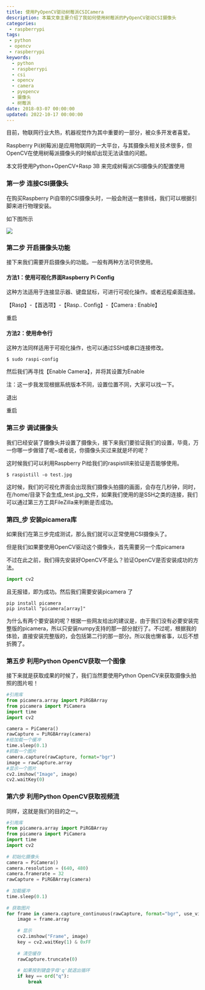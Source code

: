 ```yaml
---
title: 使用PyOpenCV驱动树莓派CSICamera
description: 本篇文章主要介绍了我如何使用树莓派的PyOpenCV驱动CSI摄像头
categories:
 - raspberrypi
tags:
 - python
 - opencv
 - raspberrypi
keywords:
  - python
  - raspberrypi
  - csi
  - opencv
  - camera
  - pyopencv
  - 摄像头
  - 树莓派
date: 2018-03-07 00:00:00
updated: 2022-10-17 00:00:00
---
```


目前，物联网行业大热，机器视觉作为其中重要的一部分，被众多开发者喜爱。

Raspberry Pi(树莓派)是应用物联网的一大平台，与其摄像头相关技术很多，但OpenCV在使用树莓派摄像头的时候却出现无法读值的问题。

本文将使用Python+OpenCV+Rasp 3B 来完成树莓派CSI摄像头的配置使用

### 第一步 连接CSI摄像头

在购买Raspberry Pi自带的CSI摄像头时，一般会附送一套排线，我们可以根据引脚来进行物理安装。

如下图所示

![](https://cdn.jsdelivr.net/gh/ZhengqiaoWang/blog_resources_1@main/202210041101046.png)

### 第二步 开启摄像头功能

接下来我们需要开启摄像头的功能。一般有两种方法可供使用。

#### 方法1：使用可视化界面Raspberry Pi Config

这种方法适用于连接显示器、键盘鼠标，可进行可视化操作。或者远程桌面连接。

【Rasp】-【首选项】-【Rasp.. Config】-【Camera : Enable】

重启

#### 方法2：使用命令行

这种方法同样适用于可视化操作，也可以通过SSH或串口连接修改。

```shell
$ sudo raspi-config
```

然后我们再寻找【Enable Camera】，并将其设置为Enable

注：这一步我发现根据系统版本不同，设置位置不同，大家可以找一下。

退出

重启

### 第三步 调试摄像头

我们已经安装了摄像头并设置了摄像头，接下来我们要验证我们的设置，毕竟，万一你哪一步做错了呢~或者说，你摄像头买过来就是坏的呢？

这时候我们可以利用Raspberry Pi给我们的raspistill来验证是否能够使用。

```shell
$ raspistill -o test.jpg
```

这时候，我们的可视化界面会出现我们摄像头拍摄的画面，会存在几秒钟，同时，在/home/目录下会生成_test.jpg_文件，如果我们使用的是SSH之类的连接，我们可以通过第三方工具FileZilla来判断是否成功。

### 第四_步 安装picamera库

如果我们在第三步完成测试，那么我们就可以正常使用CSI摄像头了。

但是我们如果要使用OpenCV驱动这个摄像头，首先需要另一个库picamera

不过在此之前，我们得先安装好OpenCV不是么？验证OpenCV是否安装成功的方法。

```python
import cv2
```

且无报错，即为成功。然后我们需要安装picamera 了

```shell
pip install picamera
pip install "picamera[array]"
```

为什么有两个要安装的呢？根据一些网友给出的建议是，由于我们没有必要安装完整版的picamera，所以只安装numpy支持的那一部分就行了。不过呢，根据我的体验，直接安装完整版的，会包括第二行的那一部分。所以我也懒省事，以后不想折腾了。

### 第五步 利用Python OpenCV获取一个图像

接下来就是获取成果的时候了，我们当然要使用Python OpenCV来获取摄像头拍照的图片啦！

```python
#引用库
from picamera.array import PiRGBArray
from picamera import PiCamera
import time
import cv2

camera = PiCamera()
rawCapture = PiRGBArray(camera)
#给加载一个缓冲
time.sleep(0.1)
#抓取一个图片
camera.capture(rawCapture, format="bgr")
image = rawCapture.array
#显示一个图片
cv2.imshow("Image", image)
cv2.waitKey(0)
```

### 第六步 利用Python OpenCV获取视频流

同样，这就是我们的目的之一。

```python
#引用库
from picamera.array import PiRGBArray
from picamera import PiCamera
import time
import cv2
 
# 初始化摄像头
camera = PiCamera()
camera.resolution = (640, 480)
camera.framerate = 32
rawCapture = PiRGBArray(camera)
 
# 加载缓冲
time.sleep(0.1)
 
# 获取图片
for frame in camera.capture_continuous(rawCapture, format="bgr", use_video_port=True):
    image = frame.array
 
    # 显示
    cv2.imshow("Frame", image)
    key = cv2.waitKey(1) & 0xFF
 
    # 清空缓存
    rawCapture.truncate(0)
 
    # 如果按到键盘字母'q'就退出循环
    if key == ord("q"):
        break
```
